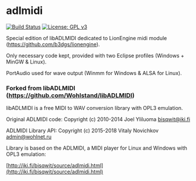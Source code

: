 # adlmidi
[![Build Status](https://travis-ci.org/b3dgs/adlmidi.svg)](https://travis-ci.org/b3dgs/adlmidi) [![License: GPL v3](https://img.shields.io/badge/License-GPL%20v3-blue.svg)](https://www.gnu.org/licenses/gpl-3.0)

Special edition of libADLMIDI dedicated to LionEngine midi module (https://github.com/b3dgs/lionengine).

Only necessary code kept, provided with two Eclipse profiles (Windows + MinGW & Linux).

PortAudio used for wave output (Winmm for Windows & ALSA for Linux).

### Forked from libADLMIDI (https://github.com/Wohlstand/libADLMIDI)
libADLMIDI is a free MIDI to WAV conversion library with OPL3 emulation.

Original ADLMIDI code: Copyright (c) 2010-2014 Joel Yliluoma <bisqwit@iki.fi>

ADLMIDI Library API:   Copyright (c) 2015-2018 Vitaly Novichkov <admin@wohlnet.ru>

Library is based on the ADLMIDI, a MIDI player for Linux and Windows with OPL3 emulation:

[http://iki.fi/bisqwit/source/adlmidi.html](http://iki.fi/bisqwit/source/adlmidi.html)
